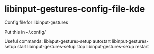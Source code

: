 # libinput-gestures-config-file-kde
Config file for libinput-gestures

Put this in 
~/.config/

Useful commands: 
libinput-gestures-setup autostart
libinput-gestures-setup start
libinput-gestures-setup stop
libinput-gestures-setup restart
